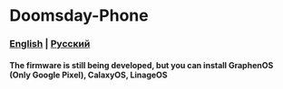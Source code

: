 # Doomsday-Phone
### [English]([https://github.com/clicedvly768/Doomsday-Phone/blob/main/README.md]) | [Русский](https://github.com/clicedvly768/Doomsday-Phone/blob/main/README_RU.md)

#### The firmware is still being developed, but you can install GraphenOS (Only Google Pixel), CalaxyOS, LinageOS

